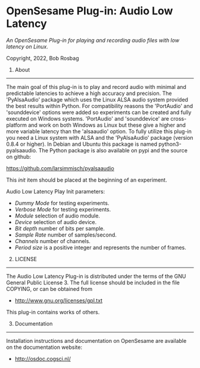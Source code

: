 OpenSesame Plug-in: Audio Low Latency
==========

*An OpenSesame Plug-in for playing and recording audio files with low latency on Linux.*  

Copyright, 2022, Bob Rosbag  


1. About
--------

The main goal of this plug-in is to play and record audio with minimal and predictable latencies to achieve a high accuracy and precision. The 'PyAlsaAudio' package which uses the Linux ALSA audio system provided the best results within Python. 
For compatibility reasons the 'PortAudio' and 'sounddevice' options were added so experiments can be created and fully executed on Windows systems. 'PortAudio' and 'sounddevice' are cross-platform and work on both Windows as Linux but these give a higher and more variable latency than the 'alsaaudio' option.
To fully utilize this plug-in you need a Linux system with ALSA and the 'PyAlsaAudio' package (version 0.8.4 or higher). In Debian and Ubuntu this package is named python3-pyalsaaudio. The Python package is also available on pypi and the source on github:

https://github.com/larsimmisch/pyalsaaudio


This *init* item should be placed at the beginning of an experiment.

Audio Low Latency Play Init parameters:

- *Dummy Mode* for testing experiments.
- *Verbose Mode* for testing experiments.
- *Module* selection of audio module.
- *Device* selection of audio device.
- *Bit depth* number of bits per sample.
- *Sample Rate* number of samples/second.
- *Channels* number of channels.
- *Period size* is a positive integer and represents the number of frames.



2. LICENSE
----------

The Audio Low Latency Plug-in is distributed under the terms of the GNU General Public License 3.
The full license should be included in the file COPYING, or can be obtained from

- <http://www.gnu.org/licenses/gpl.txt>

This plug-in contains works of others. 


3. Documentation
----------------

Installation instructions and documentation on OpenSesame are available on the documentation website:

- <http://osdoc.cogsci.nl/>
